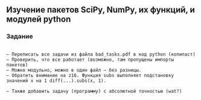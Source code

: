 ## Изучение пакетов SciPy, NumPy, их функций, и модулей python

### Задание

```

– Переписать все задачи из файла bad_tasks.pdf в код python (копипаст)
– Проверить, что все работает (возможно, там пропущены импорты пакетов)
– Можно модульно, можно в один файл – без разницы.
– Обратить внимание на z16. Функция subs выполняет подстановку значений x на 1 diff(...).subs(x, 1).

– Также добавить задачу (программу) с абсолютной точностью (wat?)

```
